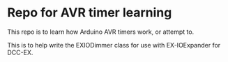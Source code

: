 # Repo for AVR timer learning

This repo is to learn how Arduino AVR timers work, or attempt to.

This is to help write the EXIODimmer class for use with EX-IOExpander for DCC-EX.
